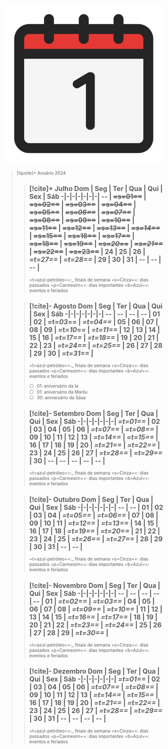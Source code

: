 ![image](.attachments/200f9579b97a40474992ae624fd8b13884f54a7c.png) 
---
> [!quote]+ Anuário 2024
> > [!cite]+ Julho
> > Dom | Seg | Ter | Qua | Qui | Sex | Sáb
> > -|-|-|-|-|-|-|
> > -- | ~~=s=01==~~ | ~~=s=02==~~ | ~~=s=03==~~ | ~~=s=04==~~ | ~~=s=05==~~ | ~~_=s=06==_~~ |
> > ~~_=s=07==_~~ | ~~=s=08==~~ | ~~=s=09==~~ | ~~=s=10==~~ | ~~=s=11==~~ | ~~=s=12==~~ | ~~_=s=13==_~~ |
> > ~~_=s=14==_~~ | ~~=s=15==~~ | ~~=s=16==~~ | ~~=s=17==~~ | ~~=s=18==~~ | ~~=s=19==~~ | **~~=s=_20_==~~** |
> > **_~~=s=21==~~_** | **~~=s=22==~~** | **~~=s=23==~~** | **24** | **25** | **26** | **_=t=27==_** |
> > **_=t=28==_** | **29** | **30** | **31** | -- | -- | -- |
> > ---
> > =t=azul-petróleo==:_ finais de semana
> >  =s=Cinza==: dias passados
> > =p=Carmesim==: dias importantes
> > =b=Azul==: eventos e feriados
>
> > [!cite]- Agosto
> >  Dom | Seg | Ter | Qua | Qui | Sex | Sáb
> > -|-|-|-|-|-|-|
> > -- | -- | -- | -- | **01** | **02** | **=t=_03_==** |
> > **_=t=04==_** | 05 | 06 | 07 | 08 | 09 | =t=_10_== |
> > _=t=11==_ | 12 | 13 | 14 | 15 | 16 | _=t=17==_ |
> > _=t=18==_ | 19 | 20 | 21 | 22 | 23 | _=t=24==_ |
> > _=t=25==_ | 26 | 27 | 28 | 29 | 30 | _=t=31==_ |
> > ---
> > =t=azul-petróleo==:_ finais de semana
> >  =s=Cinza==: dias passados
> > =p=Carmesim==: dias importantes
> > =b=Azul==: eventos e feriados
> > - [ ]  01: aniversário da Ia
> > - [ ]  01: aniversário da Marilu
> > - [ ]  30: aniversário da Sása
>
> > [!cite]- Setembro
> >  Dom | Seg | Ter | Qua | Qui | Sex | Sáb
> > -|-|-|-|-|-|-|
> >  _=t=01==_ | 02 | 03 | 04 | 05 | 06 | _=t=07==_ |
> > _=t=08==_ | 09 | 10 | 11 | 12 | 13 | _=t=14==_ |
> > _=t=15==_ | 16 | 17 | 18 | 19 | 20 | _=t=21==_ |
> > _=t=22==_ | 23 | 24 | 25 | 26 | 27 | _=t=28==_ |
> > _=t=29==_ | 30 | -- | -- | -- | -- | -- |
> > ---
> > =t=azul-petróleo==:_ finais de semana
> >  =s=Cinza==: dias passados
> > =p=Carmesim==: dias importantes
> > =b=Azul==: eventos e feriados
>
> > [!cite]- Outubro
> > Dom | Seg | Ter | Qua | Qui | Sex | Sáb
> > -|-|-|-|-|-|-|
> >  -- | -- | 01 | 02 | 03 | 04 | _=t=05==_ |
> > _=t=06==_ | 07 | 08 | 09 | 10 | 11 | _=t=12==_ |
> > _=t=13==_ | 14 | 15 | 16 | 17 | 18 | _=t=19==_ |
> > _=t=20==_ | 21 | 22 | 23 | 24 | 25 | _=t=26==_ |
> > _=t=27==_ | 28 | 29 | 30 | 31 | -- | -- |
> > ---
> > =t=azul-petróleo==:_ finais de semana
> >  =s=Cinza==: dias passados
> > =p=Carmesim==: dias importantes
> > =b=Azul==: eventos e feriados
>
> > [!cite]- Novembro
> >   Dom | Seg | Ter | Qua | Qui | Sex | Sáb
> > -|-|-|-|-|-|-|
> >  -- | -- | -- | -- | -- | 01 | _=t=02==_ |
> > _=t=03==_ | 04 | 05 | 06 | 07 | 08 | _=t=09==_ |
> > _=t=10==_ | 11 | 12 | 13 | 14 | 15 | _=t=16==_ |
> > _=t=17==_ | 18 | 19 | 20 | 21 | 22 | _=t=23==_ |
> > _=t=24==_ | 25 | 26 | 27 | 28 | 29 | _=t=30==_ |
> > ---
> > =t=azul-petróleo==:_ finais de semana
> >  =s=Cinza==: dias passados
> > =p=Carmesim==: dias importantes
> > =b=Azul==: eventos e feriados
>
> > [!cite]- Dezembro
> >   Dom | Seg | Ter | Qua | Qui | Sex | Sáb
> > -|-|-|-|-|-|-|
> >  _=t=01==_ | 02 | 03 | 04 | 05 | 06 | _=t=07==_ |
> > _=t=08==_ | 09 | 10 | 11 | 12 | 13 | _=t=14==_ |
> > _=t=15==_ | 16 | 17 | 18 | 19 | 20 | _=t=21==_ |
> > _=t=22==_ | 23 | 24 | 25 | 26 | 27 | _=t=28==_ |
> > _=t=29==_ | 30 | 31 | -- | -- | -- | -- |
> > ---
> > =t=azul-petróleo==:_ finais de semana
> >  =s=Cinza==: dias passados
> > =p=Carmesim==: dias importantes
> > =b=Azul==: eventos e feriados